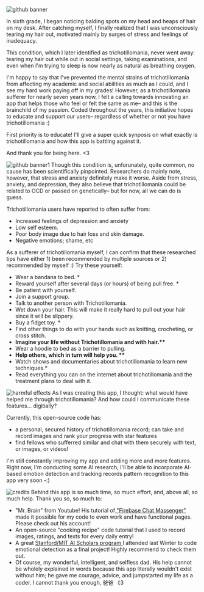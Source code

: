 ![github banner](https://user-images.githubusercontent.com/68927641/142716612-c3a6bfb6-297a-4f52-a97a-3816d8ee4826.png)

In sixth grade, I began noticing balding spots on my head and heaps of hair on my desk. After catching myself, I finally realized that I was unconsciously tearing my hair out, motivated mainly by surges of stress and feelings of inadequacy.

This condition, which I later identified as trichotillomania, never went away: tearing my hair out while out in social settings, taking examinations, and even when I'm trying to sleep is now nearly as natural as breathing oxygen.  

I'm happy to say that I've prevented the mental strains of trichotillomania from affecting my academic and social abilities as much as I could, and I see my hard work paying off in my grades! However, as a trichotillomania sufferer for nearly seven years now, I felt a calling towards innovating an app that helps those who feel or felt the same as me– and this  is the brainchild of my passion. Coded throughout the years, this initiative hopes to educate and support our users– regardless of whether or not you have trichotillomania :) 

First priority is to educate! I'll give a super quick synposis on what exactly is trichotillomania and how this app is battling against it. 

And thank you for being here. <3 

![github banner1](https://user-images.githubusercontent.com/68927641/142716887-6a7cdfee-579d-4fa6-9f1a-b12f4356dc69.png)
Though this condition is, unforunately, quite common, no cause has been scientifically pinpointed. Researchers do mainly note, however, that stress and anxiety definitely make it worse. Aside from stress, anxiety, and depression, they also believe that trichotillomania could be related to OCD or passed on genetically– but for now, all we can do is guess.

Trichotillomania users have reported to often suffer from:
* Increased feelings of depression and anxiety
* Low self esteem.
* Poor body image due to hair loss and skin damage.
* Negative emotions; shame, etc

As a sufferer of trichotillomania myself, I can confirm that these researched tips have either 1) been recommended by multiple sources or 2) recommended by myself :) Try these yourself:
* Wear a bandana to bed. *
* Reward yourself after several days (or hours) of being pull free. *
* Be patient with yourself.
* Join a support group.
* Talk to another person with Trichotillomania.
* Wet down your hair. This will make it really hard to pull out your hair since it will be slippery.
* Buy a fidget toy. *
* Find other things to do with your hands such as knitting, crocheting, or cross stitch.
* <b>Imagine your life without Trichotillomania and with hair.**</b> 
* Wear a hoodie to bed as a barrier to pulling.
* <b>Help others, which in turn will help you. ** </b>
* Watch shows and documentaries about trichotillomania to learn new techniques.*
* Read everything you can on the internet about trichotillomania and the treatment plans to deal with it.


![harmful effects](https://user-images.githubusercontent.com/68927641/142718795-b8506a90-b373-4a85-9588-253c8faaac51.png)
As I was creating this app, I thought: what would have helped me through trichotillomania? And how could I communicate these features... digitially?

Currently, this open-source code has:
* a personal, secured history of trichotillomania record; can take and record images and rank your progress with star features
* find fellows who sufferred similar and chat with them securely with text, or images, or videos! 

I'm still constantly improving my app and adding more and more features. Right now, I'm conducting some AI research; I'll be able to incorporate AI-based emotion detection and tracking records pattern recognition to this app very soon -:)


![credits](https://user-images.githubusercontent.com/68927641/142718920-5409ecd0-b877-45f5-b446-be4233220f7f.png)
Behind this app is so much time, so much effort, and, above all, so much help. Thank you so, so much to:
* "Mr. Brain" from Youtube! His tutorial of<a href="https://www.letsbuildthatapp.com/course/Firebase-Chat-Messenger"> "Firebase Chat Massenger"</a> made it possible for my code to even work and have functional pages. Please check out his account!
* An open-source "cooking recipe" code tutorial that I used to record images, ratings, and texts for every daily entry!
* A great <a href="https://www.inspiritscholars.com/"> Stanford/MIT AI Scholars program </a> I attended last Winter to code emotional detection as a final project! Highly recommend to check them out.
* Of course, my wonderful, intelligent, and selfless dad. His help cannot be wholely explained in words because this app literally wouldn't exist without him; he gave me courage, advice, and jumpstarted my life as a coder. I cannot thank you enough, 爸爸 《3 

